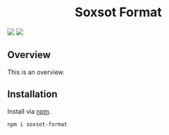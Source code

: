 <div align="center">
<h1>Soxsot Format</h1>
</div>

![](https://img.shields.io/github/package-json/v/Ziphil/SoxsotFormat)
![](https://img.shields.io/github/commit-activity/y/Ziphil/SoxsotFormat?label=commits)


## Overview
This is an overview.

## Installation
Install via [npm](https://www.npmjs.com/package/zatlin).
```
npm i soxsot-format
```
